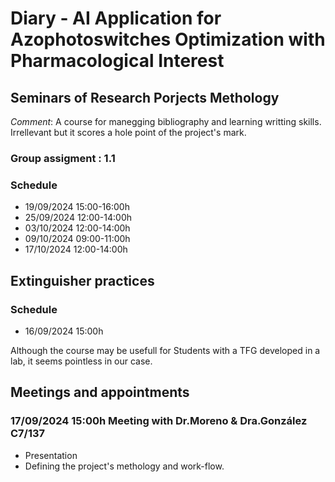 # Diary - AI Application for Azophotoswitches Optimization with Pharmacological Interest

## Seminars of Research Porjects Methology

*Comment*: A course for manegging bibliography and learning writting skills. Irrellevant but it scores a hole point of the project's mark.

### Group assigment : 1.1

### Schedule

 - 19/09/2024	15:00-16:00h
 - 25/09/2024	12:00-14:00h
 - 03/10/2024	12:00-14:00h
 - 09/10/2024	09:00-11:00h
 - 17/10/2024	12:00-14:00h

## Extinguisher practices

### Schedule

 - 16/09/2024	15:00h

Although the course may be usefull for Students with a TFG developed in a lab, it seems pointless in our case.

## Meetings and appointments

### 17/09/2024	15:00h	Meeting with Dr.Moreno & Dra.González	C7/137

 - Presentation
 - Defining the project's methology and work-flow.